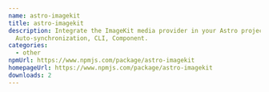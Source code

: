 ```yaml
---
name: astro-imagekit
title: astro-imagekit
description: Integrate the ImageKit media provider in your Astro projects.
  Auto-synchronization, CLI, Component.
categories:
  - other
npmUrl: https://www.npmjs.com/package/astro-imagekit
homepageUrl: https://www.npmjs.com/package/astro-imagekit
downloads: 2
---
```

